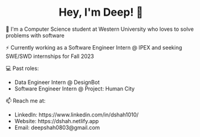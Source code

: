 <h1 align = 'center';>Hey, I'm Deep! 👋</h1>

🔭 I'm a Computer Science student at Western University who loves to solve problems with software

⚡️ Currently working as a Software Engineer Intern @ IPEX and seeking SWE/SWD internships for Fall 2023

💻 Past roles:
  <ul>
   <li>Data Engineer Intern @ DesignBot</li>
   <li>Software Engineer Intern @ Project: Human City</li>
  </ul>

📫 Reach me at:
  <ul>
   <li>LinkedIn: https://www.linkedin.com/in/dshah1010/</li>
   <li>Website: https://dshah.netlify.app</li>
   <li>Email: deepshah0803@gmail.com</li>
  </ul>
